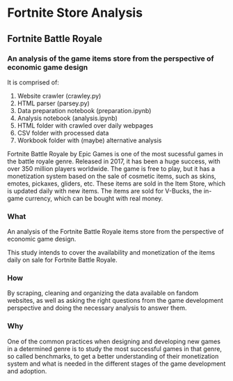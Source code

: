 # Fortnite Store Analysis

## Fortnite Battle Royale

### An analysis of the game items store from the perspective of economic game design

It is comprised of:

1. Website crawler (crawley.py)
2. HTML parser (parsey.py)
3. Data preparation notebook (preparation.ipynb)
4. Analysis notebook (analysis.ipynb)
5. HTML folder with crawled over daily webpages
6. CSV folder with processed data
7. Workbook folder with (maybe) alternative analysis

Fortnite Battle Royale by Epic Games is one of the most sucessful games in the battle royale genre. Released in 2017, it has been a huge success, with over 350 million players worldwide. The game is free to play, but it has a monetization system based on the sale of cosmetic items, such as skins, emotes, pickaxes, gliders, etc. These items are sold in the Item Store, which is updated daily with new items. The items are sold for V-Bucks, the in-game currency, which can be bought with real money.

### What

An analysis of the Fortnite Battle Royale items store from the perspective of economic game design.

This study intends to cover the availability and monetization of the items daily on sale for Fortnite Battle Royale.

### How

By scraping, cleaning and organizing the data available on fandom websites, as well as asking the right questions from the game development perspective and doing the necessary analysis to answer them.

### Why

One of the common practices when designing and developing new games in a determined genre is to study the most successful games in that genre, so called benchmarks, to get a better understanding of their monetization system and what is needed in the different stages of the game development and adoption.
